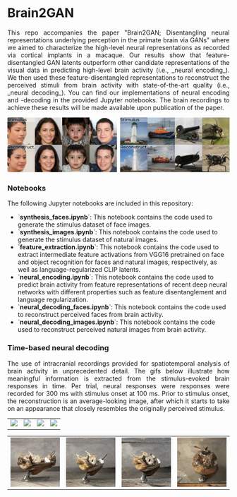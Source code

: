 # Brain2GAN

<p align="justify">This repo accompanies the paper "Brain2GAN; Disentangling neural representations underlying perception in the primate brain via GANs" where we aimed to characterize the high-level neural representations as recorded via cortical implants in a macaque. Our results show that feature-disentangled GAN latents outperform other candidate representations of the visual data in predicting high-level brain activity (i.e., _neural encoding_). We then used these feature-disentangled representations to reconstruct the perceived stimuli from brain activity with state-of-the-art quality (i.e., _neural decoding_). You can find our implementations of neural encoding and -decoding in the provided Jupyter notebooks. The brain recordings to achieve these results will be made available upon publication of the paper.</p>



<img src="https://github.com/neuralcodinglab/brain2gan/blob/main/media/img.png" alt="stim-recon"/>


### Notebooks

<p align="justify">
The following Jupyter notebooks are included in this repository:

<ul>
  <li>`<b>synthesis_faces.ipynb</b>`: This notebook contains the code used to generate the stimulus dataset of face images.</li>
  <li>`<b>synthesis_images.ipynb</b>`: This notebook contains the code used to generate the stimulus dataset of natural images.</li>
  <li>`<b>feature_extraction.ipynb</b>`: This notebook contains the code used to extract intermediate feature activations from VGG16 pretrained on face and object recognition for faces and natural images, respectively, as well as language-regularized CLIP latents.</li>
  <li>`<b>neural_encoding.ipynb</b>`: This notebook contains the code used to predict brain activity from feature representations of recent deep neural networks with different properties such as feature disentanglement and language regularization.</li>
  <li>`<b>neural_decoding_faces.ipynb</b>`: This notebook contains the code used to reconstruct perceived faces from brain activity.</li>
  <li>`<b>neural_decoding_images.ipynb</b>`: This notebook contains the code used to reconstruct perceived natural images from brain activity.</li>
</ul>
</p>

### Time-based neural decoding
<p align="justify">The use of intracranial recordings provided for spatiotemporal analysis of brain activity in unprecedented detail. The gifs below illustrate how meaningful information is extracted from the stimulus-evoked brain responses in time. Per trial, neural responses were responses were recorded for 300 ms with stimulus onset at 100 ms. Prior to stimulus onset, the reconstruction is an average-looking image, after which it starts to take on an appearance that closely resembles the originally perceived stimulus.</p>

<table>
  <tr>
    <td><img src="https://github.com/neuralcodinglab/brain2gan/blob/main/media/0093.gif" width="175"></td>
    <td><img src="https://github.com/neuralcodinglab/brain2gan/blob/main/media/0018.gif" width="175"></td>
    <td><img src="https://github.com/neuralcodinglab/brain2gan/blob/main/media/0038.gif" width="175"></td>
    <td><img src="https://github.com/neuralcodinglab/brain2gan/blob/main/media/0001.gif" width="175"></td>
  </tr>
</table>

<table>
  <tr>
    <td><img src="https://github.com/neuralcodinglab/brain2gan/blob/main/media/_0094.gif" width="175"></td>
    <td><img src="https://github.com/neuralcodinglab/brain2gan/blob/main/media/_0197.gif" width="175"></td>
    <td><img src="https://github.com/neuralcodinglab/brain2gan/blob/main/media/_0081.gif" width="175"></td>
    <td><img src="https://github.com/neuralcodinglab/brain2gan/blob/main/media/_0114.gif" width="175"></td>
  </tr>
</table>
